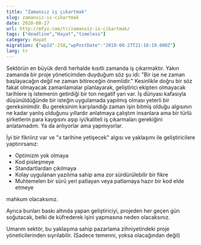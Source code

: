 ```yaml
---
title: "Zamansız iş çıkartmak"
slug: zamansiz-is-cikartmak
date: 2010-08-27
url: http://mfyz.com/tr/zamansiz-is-cikartmak/
tags: ["deadline","Hayat","timeless"]
category: Hayat
migration: {"wpId":258,"wpPostDate":"2010-08-27T21:18:19.000Z"}
lang: tr
---
```


Sektörün en büyük derdi herhalde kısıtlı zamanda iş çıkarmaktır. Yakın zamanda bir proje yöneticimden duyduğum söz şu idi: "Bir işe ne zaman başlayacağın değil ne zaman bitireceğin önemlidir." Kesinlikle doğru bir söz fakat olmayacak zamanlamalar planlayarak, geliştirici ekipten olmayacak tarihlere iş istemenin getirdiği bir ton negatif yan var. İş dünyası kafasıyla düşünüldüğünde bir isteğin uygulamada yapılmış olması yeterli bir gereksinimdir. Bu gereksinim karşılandığı zaman işin bitmiş olduğu algısının ne kadar yanlış olduğunu yıllardır anlatmaya çalıştım insanlara ama bir türlü şirketlerin para kaygısını aşıp iyi/kaliteli iş çıkarmaları gerekiğini anlatamadım. Ya da anlıyorlar ama yapmıyorlar.

İyi bir fikriinz var ve "x tarihine yetişecek" algısı ve yaklaşımı ile geliştiricilere yaptırırsanız:

*   Optimizm yok olmaya
*   Kod pisleşmeye
*   Standartlardan çıkılmaya
*   Kolay uygulanan yazılıma sahip ama zor sürdürülebilir bir fikre
*   Muhtemelen bir sürü yeri patlayan veya patlamaya hazır bir kod elde etmeye

mahkum olacaksınız.

Ayrıca bunları baskı altında yapan geliştiriciyi, projeden her geçen gün soğutacak, belki de küfrederek işini yapmasına neden olacaksınız.

Umarım sektör, bu yaklaşıma sahip pazarlama zihniyetindeki proje yöneticilerinden sıyrılabilir. (Sadece temenni, yoksa olacağından değil)